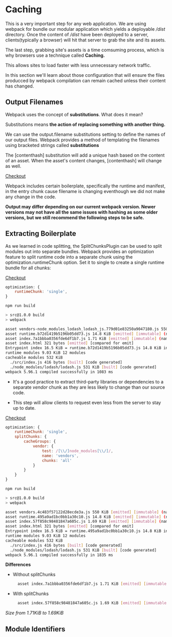 # Caching

This is a very important step for any web application. We are using webpack for bundle our modular application which yields a deployable _/dist_ directory. Once the content of _/dist_ have been deployed to a server, clients(typically a browser) will hit that server to grab the site and its assets.

The last step, grabbing site's assets is a time comsuming process, which is why browsers use a technique called **Caching.**

This allows sites to load faster with less unnecessary network traffic.

In this section we'll learn about those configuration that will ensure the files producced by webpack compilation can remain cached unless their content has changed.

## Output Filenames

Webpack uses the concept of **substitutions**. What does it mean?

Substitutions means **the action of replacing something with another thing.**

We can use the output.filename substitutions setting to define the names of our output files. Webpack provides a method of templating the filenames using bracketed strings called **substitutions**

The [contenthash] substitution will add a unique hash based on the content of an asset. When the asset's content changes, [contenthash] will change as well.

[Checkout](./practice/webpack.config.js)

Webpack includes certain boilerplate, specifically the runtime and manifest, in the entry chunk cause filename is changing eventhough we did not make any change in the code.

**Output may differ depending on our current webpack version. Newer versions may not have all the same issues with hashing as some older versions, but we still recommend the following steps to be safe.**

## Extracting Boilerplate

As we learned in code splitting, the SplitChunksPlugin can be used to split modules out into separate bundles. Webpack provides an optimization feature to split runtime code into a separate chunk using the optimization.runtimeChunk option. Set it to single to create a single runtime bundle for all chunks:

[Checkout](./practice/webpack.config.js)

```js
optimization: {
    runtimeChunk: 'single',
}
```

```bash
npm run build

> src@1.0.0 build
> webpack

asset vendors-node_modules_lodash_lodash_js.779d01e83250a9047180.js 550 KiB [emitted] [immutable] (id hint: vendors)
asset runtime.b72d1419b5196b05dd73.js 14.8 KiB [emitted] [immutable] (name: runtime)
asset index.7a1bbba0356fde6df1b7.js 1.71 KiB [emitted] [immutable] (name: index)
asset index.html 321 bytes [emitted] [compared for emit]
Entrypoint index 16.5 KiB = runtime.b72d1419b5196b05dd73.js 14.8 KiB index.7a1bbba0356fde6df1b7.js 1.71 KiB
runtime modules 9.03 KiB 12 modules
cacheable modules 532 KiB
  ./src/index.js 416 bytes [built] [code generated]
  ./node_modules/lodash/lodash.js 531 KiB [built] [code generated]
webpack 5.96.1 compiled successfully in 1083 ms
```

- It's a good practice to extract third-party libraries or dependencies to a separate _vendor_ chunk as they are less likely to change than our source code.

- This step will allow clients to request even less from the server to stay up to date.

[Checkout](./practice/webpack.config.js)

```js
optimization: {
    runtimeChunk: 'single',
    splitChunks: {
        cacheGroups: {
            vendor: {
                test: /[\\/]node_modules[\\/]/,
                name: 'vendors',
                chunks: 'all'
            }
        }
    }
}
```

```bash
npm run build

> src@1.0.0 build
> webpack

asset vendors.4c483f57122d28ecde3a.js 550 KiB [emitted] [immutable] (name: vendors) (id hint: vendor)
asset runtime.495a9ad1bc0bb1a30c10.js 14.8 KiB [emitted] [immutable] (name: runtime)
asset index.57f858c98481847a605c.js 1.69 KiB [emitted] [immutable] (name: index)
asset index.html 321 bytes [emitted] [compared for emit]
Entrypoint index 16.5 KiB = runtime.495a9ad1bc0bb1a30c10.js 14.8 KiB index.57f858c98481847a605c.js 1.69 KiB
runtime modules 9.03 KiB 12 modules
cacheable modules 532 KiB
  ./src/index.js 416 bytes [built] [code generated]
  ./node_modules/lodash/lodash.js 531 KiB [built] [code generated]
webpack 5.96.1 compiled successfully in 1835 ms
```

**Differences**

- Without splitChunks

  ```bash
    asset index.7a1bbba0356fde6df1b7.js 1.71 KiB [emitted] [immutable] (name: index)
  ```

- With splitChunks

  ```bash
    asset index.57f858c98481847a605c.js 1.69 KiB [emitted] [immutable] (name: index)
  ```

_Size from 1.71KiB to 1.69KiB_

## Module Identifiers
